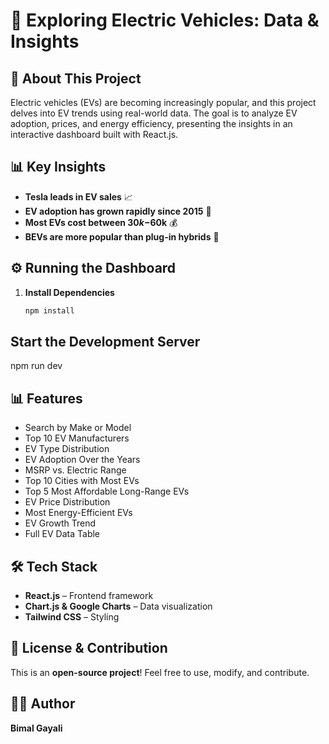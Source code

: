 # 🚀 Exploring Electric Vehicles: Data & Insights

## 🔹 About This Project
Electric vehicles (EVs) are becoming increasingly popular, and this project delves into EV trends using real-world data. The goal is to analyze EV adoption, prices, and energy efficiency, presenting the insights in an interactive dashboard built with React.js.

## 📊 Key Insights
- **Tesla leads in EV sales** 📈
- **EV adoption has grown rapidly since 2015** 🚀
- **Most EVs cost between $30k-$60k** 💰
- **BEVs are more popular than plug-in hybrids** 🔋

## ⚙️ Running the Dashboard
1. **Install Dependencies**
   ```bash
   npm install

## Start the Development Server   
   npm run dev
   
## 📊 Features
- Search by Make or Model  
- Top 10 EV Manufacturers  
- EV Type Distribution  
- EV Adoption Over the Years  
- MSRP vs. Electric Range  
- Top 10 Cities with Most EVs  
- Top 5 Most Affordable Long-Range EVs  
- EV Price Distribution  
- Most Energy-Efficient EVs  
- EV Growth Trend  
- Full EV Data Table  

## 🛠️ Tech Stack
- **React.js** – Frontend framework
- **Chart.js & Google Charts** – Data visualization
- **Tailwind CSS** – Styling

## 📜 License & Contribution
This is an **open-source project**! Feel free to use, modify, and contribute.

## 👨‍💻 Author
**Bimal Gayali**
